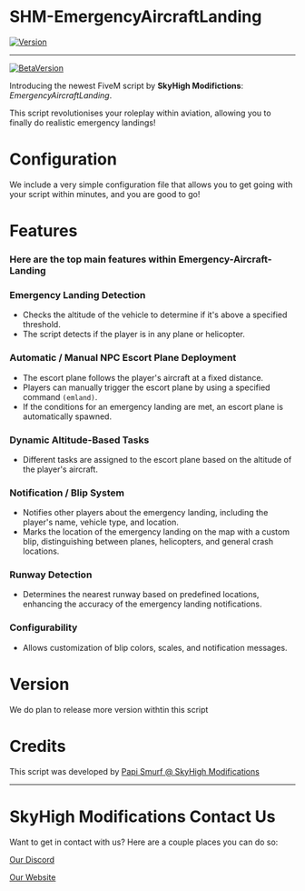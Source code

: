 # SHM-EmergencyAircraftLanding

[![Version](https://img.shields.io/badge/Version-1.0.0-blue.svg)](https://github.com/SkyHighModifications/SHM-EmergencyAircraftLanding/releases/tag/1.0.0)

------------------------------------------------------

[![BetaVersion](https://img.shields.io/badge/BetaVersion-1.0.0-blue.svg)](https://github.com/SkyHighModifications/SHM-EmergencyAircraftLanding/releases/tag/1.0.0)

Introducing the newest FiveM script by **SkyHigh Modifictions**: *EmergencyAircraftLanding*.

This script revolutionises your roleplay within aviation, allowing you to finally do realistic emergency landings!

# Configuration

We include a very simple configuration file that allows you to get going with your script within minutes, and you are good to go!

# Features
### Here are the top main features within Emergency-Aircraft-Landing

### Emergency Landing Detection
 - Checks the altitude of the vehicle to determine if it's above a specified threshold.
 - The script detects if the player is in any plane or helicopter.
  
### Automatic / Manual NPC Escort Plane Deployment
 - The escort plane follows the player's aircraft at a fixed distance.
 - Players can manually trigger the escort plane by using a specified command  `(emland)`.
 - If the conditions for an emergency landing are met, an escort plane is automatically spawned.
  
### Dynamic Altitude-Based Tasks
 - Different tasks are assigned to the escort plane based on the altitude of the player's aircraft.
  
### Notification / Blip System
 - Notifies other players about the emergency landing, including the player's name, vehicle type, and location.
 - Marks the location of the emergency landing on the map with a custom blip, distinguishing between planes, helicopters, and general crash locations.
  
### Runway Detection
 - Determines the nearest runway based on predefined locations, enhancing the accuracy of the emergency landing notifications.
  
### Configurability
 - Allows customization of blip colors, scales, and notification messages.

# Version

We do plan to release more version withtin this script

# Credits

This script was developed by [Papi Smurf @ SkyHigh Modifications](https://discord.gg/tKQgdQuJYF)

------------------------------------------------------

# SkyHigh Modifications Contact Us

Want to get in contact with us? Here are a couple places you can do so:

[Our Discord](https://discord.gg/tKQgdQuJYF)

[Our Website](https://skyhigh-modifications.tebex.io/)
